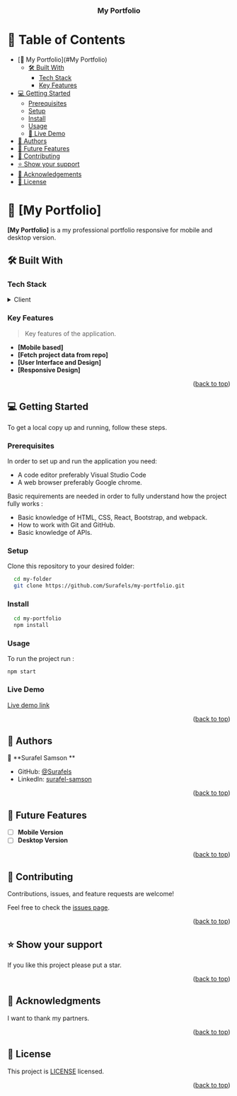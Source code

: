 <a name="readme-top"></a>
<div align="center">

  <h3><b>My Portfolio</b></h3>

</div>

# 📗 Table of Contents

- [📖 My Portfolio](#My Portfolio)
  - [🛠 Built With](#built-with)
    - [Tech Stack](#tech-stack)
    - [Key Features](#key-features)
- [💻 Getting Started](#getting-started)
  - [Prerequisites](#prerequisites)
  - [Setup](#setup)
  - [Install](#install)
  - [Usage](#usage)
  - [🚀 Live Demo](#live-demo)
- [👥 Authors](#authors)
- [🔭 Future Features](#future-features)
- [🤝 Contributing](#contributing)
- [⭐️ Show your support](#support)
- [🙏 Acknowledgements](#acknowledgements)
- [📝 License](#license)

# 📖 [My Portfolio] <a name="My Portfolio"></a>
**[My Portfolio]** is a my professional portfolio responsive for mobile and desktop version.

## 🛠 Built With <a name="built-with"></a>

### Tech Stack <a name="tech-stack"></a>
<details>
  <summary>Client</summary>
  <ul>
    <li>React</li>
    <li>Bootstrap</li>
    <li>HTML</li>
    <li>CSS</li>
  </ul>
</details>

### Key Features <a name="key-features"></a>

> Key features of the application.
- **[Mobile based]**
- **[Fetch project data from repo]**
- **[User Interface and Design]**
- **[Responsive Design]**


<p align="right">(<a href="#readme-top">back to top</a>)</p>

## 💻 Getting Started <a name="getting-started"></a>

To get a local copy up and running, follow these steps.

### Prerequisites

In order to set up and run the application you need:

- A code editor preferably Visual Studio Code
- A web browser preferably Google chrome.

Basic requirements are needed in order to fully understand how the project fully works :

- Basic knowledge of HTML, CSS, React, Bootstrap, and webpack.
- How to work with Git and GitHub.
- Basic knowledge of APIs.

### Setup

Clone this repository to your desired folder:

```sh
  cd my-folder
  git clone https://github.com/Surafels/my-portfolio.git
```
### Install

```sh
  cd my-portfolio
  npm install
```
### Usage

To run the project run :

    npm start

### Live Demo

 [Live demo link]()


<p align="right">(<a href="#readme-top">back to top</a>)</p>


## 👥 Authors <a name="authors"></a>

👤 **Surafel Samson **

- GitHub: [@Surafels](https://github.com/Surafels)
- LinkedIn: [surafel-samson](https://www.linkedin.com/in/surafel-samson/)

<p align="right">(<a href="#readme-top">back to top</a>)</p>

## 🔭 Future Features <a name="future-features"></a>

- [ ] **Mobile Version**
- [ ] **Desktop Version**

<p align="right">(<a href="#readme-top">back to top</a>)</p>

## 🤝 Contributing <a name="contributing"></a>

Contributions, issues, and feature requests are welcome!

Feel free to check the [issues page](https://github.com/Surafels/my-portfolio/tree/dev).

<p align="right">(<a href="#readme-top">back to top</a>)</p>

## ⭐️ Show your support <a name="support"></a>

If you like this project please put a star.

<p align="right">(<a href="#readme-top">back to top</a>)</p>

## 🙏 Acknowledgments <a name="acknowledgements"></a>

I want to thank my partners.


<p align="right">(<a href="#readme-top">back to top</a>)</p>


## 📝 License <a name="license"></a>

This project is [LICENSE](./LICENSE) licensed.
<p align="right">(<a href="#readme-top">back to top</a>)</p>
